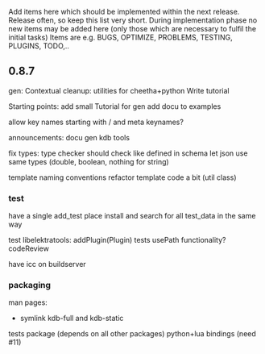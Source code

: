 Add items here which should be implemented within the next release.
Release often, so keep this list very short.
During implementation phase no new items may be added here (only
those which are necessary to fulfil the initial tasks)
Items are e.g. BUGS, OPTIMIZE, PROBLEMS, TESTING, PLUGINS, TODO,..


## 0.8.7 ##

gen:
	Contextual
	cleanup: utilities for cheetha+python
	Write tutorial

Starting points:
	add small Tutorial for gen
	add docu to examples

allow key names starting with / and meta keynames?

announcements: docu
	gen
	kdb <tool>
	tools

fix types:
	type checker should check like defined in schema
	let json use same types (double, boolean, nothing for string)

template naming conventions
refactor template code a bit (util class)


### test ###

have a single add_test place
install and search for all test_data in the same way

test libelektratools:
	addPlugin(Plugin) tests
	usePath functionality?
	codeReview

have icc on buildserver


### packaging ###

man pages:
- symlink kdb-full and kdb-static

tests package (depends on all other packages)
python+lua bindings (need #11)
